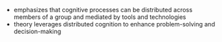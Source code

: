 - emphasizes that cognitive processes can be distributed across members of a group and mediated by tools and technologies
- theory leverages distributed cognition to enhance problem-solving and decision-making
